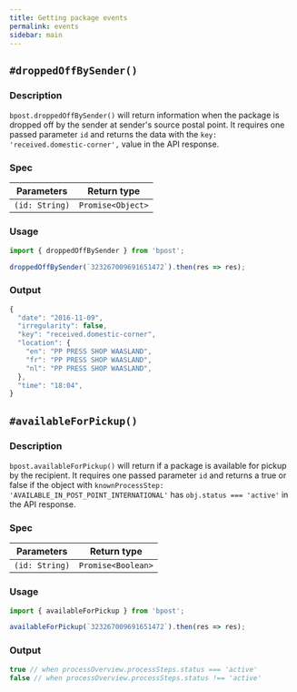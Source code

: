 ```yaml
---
title: Getting package events
permalink: events
sidebar: main
---
```

## `#droppedOffBySender()`

### Description
`bpost.droppedOffBySender()` will return information when the package is dropped off by the sender at sender's source postal point.
It requires one passed parameter `id` and returns the data with the `key: 'received.domestic-corner',` value in the API response.

### Spec

|Parameters|Return type|
|---|---|
|`(id: String)`|`Promise<Object>`|

### Usage
```js
import { droppedOffBySender } from 'bpost';

droppedOffBySender(`323267009691651472`).then(res => res);
```

### Output
```js
{
  "date": "2016-11-09",
  "irregularity": false,
  "key": "received.domestic-corner",
  "location": {
    "en": "PP PRESS SHOP WAASLAND",
    "fr": "PP PRESS SHOP WAASLAND",
    "nl": "PP PRESS SHOP WAASLAND",
  },
  "time": "18:04",
}
```

## `#availableForPickup()`

### Description
`bpost.availableForPickup()` will return if a package is available for pickup by the recipient.
It requires one passed parameter `id` and returns a true or false if the object with `knownProcessStep: 'AVAILABLE_IN_POST_POINT_INTERNATIONAL'` has `obj.status === 'active'` in the API response.

### Spec

|Parameters|Return type|
|---|---|
|`(id: String)`|`Promise<Boolean>`|

### Usage
```js
import { availableForPickup } from 'bpost';

availableForPickup(`323267009691651472`).then(res => res);
```

### Output
```js
true // when processOverview.processSteps.status === 'active'
false // when processOverview.processSteps.status !== 'active'
```
